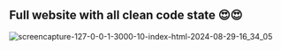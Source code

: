 ## Full website with all clean code state 😍😍 

![screencapture-127-0-0-1-3000-10-index-html-2024-08-29-16_34_05](https://github.com/user-attachments/assets/735d7fa7-6f39-4dc7-aca1-d74231593468)
